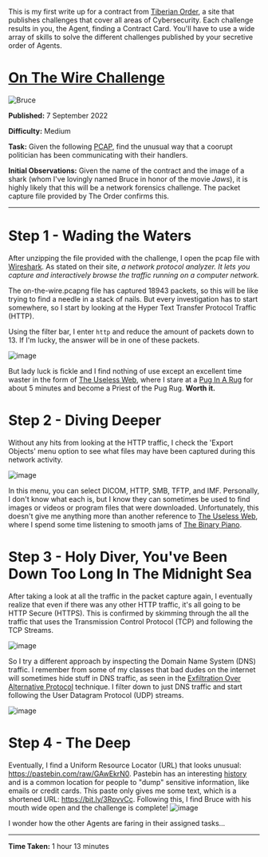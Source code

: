 This is my first write up for a contract from [Tiberian Order](https://tiberianorder.com/), a site that publishes challenges that cover all areas of Cybersecurity.  Each challenge results in you, the Agent, finding a Contract Card.  You'll have to use a wide array of skills to solve the different challenges published by your secretive order of Agents.

# [On The Wire Challenge](https://tiberianorder.com/contracts/on-the-wire/)
![Bruce](https://tiberianorder.com/wp-content/uploads/2022/09/On-the-Wire-758x426.jpg)

**Published:** 7 September 2022

**Difficulty:** Medium

**Task:** Given the following [PCAP](https://tiberianorder.com/wp-content/contracts/items/on-the-wire.zip), find the unusual way that a coorupt politician has been communicating with their handlers.

**Initial Observations:**  Given the name of the contract and the image of a shark (whom I've lovingly named Bruce in honor of the movie *Jaws*), it is highly likely that this will be a network forensics challenge.  The packet capture file provided by The Order confirms this.

---

# Step 1 - Wading the Waters

After unzipping the file provided with the challenge, I open the pcap file with [Wireshark](https://www.wireshark.org/).  As stated on their site, *a network protocol analyzer. It lets you capture and interactively browse the traffic running on a computer network.*

The on-the-wire.pcapng file has captured 18943 packets, so this will be like trying to find a needle in a stack of nails.  But every investigation has to start somewhere, so I start by looking at the Hyper Text Transfer Protocol Traffic (HTTP).

Using the filter bar, I enter `http` and reduce the amount of packets down to 13.  If I'm lucky, the answer will be in one of these packets.

![image](https://user-images.githubusercontent.com/101227395/188992776-7758d04b-2060-4bc5-a3a8-a308f15d37c0.png)

But lady luck is fickle and I find nothing of use except an excellent time waster in the form of [The Useless Web](https://theuselessweb.com), where I stare at a [Pug In A Rug](https://puginarug.com/) for about 5 minutes and become a Priest of the Pug Rug.  **Worth it.**

# Step 2 - Diving Deeper

Without any hits from looking at the HTTP traffic, I check the 'Export Objects' menu option to see what files may have been captured during this network activity. 

![image](https://user-images.githubusercontent.com/101227395/188993740-ac1ed9ec-a677-45ce-a059-879bc03bfb7f.png)

In this menu, you can select DICOM, HTTP, SMB, TFTP, and IMF.  Personally, I don't know what each is, but I know they can sometimes be used to find images or videos or program files that were downloaded.  Unfortunately, this doesn't give me anything more than another reference to [The Useless Web](https://theuselessweb.com), where I spend some time listening to smooth jams of [The Binary Piano](https://binarypiano.com/). 

# Step 3 - Holy Diver, You've Been Down Too Long In The Midnight Sea

After taking a look at all the traffic in the packet capture again, I eventually realize that even if there was any other HTTP traffic, it's all going to be HTTP Secure (HTTPS).  This is confirmed by skimming through the all the traffic that uses the Transmission Control Protocol (TCP) and following the TCP Streams.

![image](https://user-images.githubusercontent.com/101227395/188994880-5fa8f24f-d6cf-4922-88c9-b1849246ec9f.png)

So I try a different approach by inspecting the Domain Name System (DNS) traffic.  I remember from some of my classes that bad dudes on the internet will sometimes hide stuff in DNS traffic, as seen in the [Exfiltration Over Alternative Protocol](https://attack.mitre.org/techniques/T1048/) technique.  I filter down to just DNS traffic and start following the User Datagram Protocol (UDP) streams.

![image](https://user-images.githubusercontent.com/101227395/188995368-27ae3145-2824-485e-a03c-21671d0e85ba.png)

# Step 4 - The Deep

Eventually, I find a Uniform Resource Locator (URL) that looks unusual: https://pastebin.com/raw/GAwEkrN0.  Pastebin has an interesting [history](https://www.zdnet.com/article/pastebin-to-hunt-for-hacker-pastes-anonymous-cries-censorship/) and is a common location for people to "dump" sensitive information, like emails or credit cards.  This paste only gives me some text, which is a shortened URL: https://bit.ly/3RpvvCc.  Following this, I find Bruce with his mouth wide open and the challenge is complete!
![image](https://user-images.githubusercontent.com/101227395/188996441-ce75d55a-dd2a-457e-826a-378ef8ae3a75.png)

I wonder how the other Agents are faring in their assigned tasks...
 
---

**Time Taken:** 1 hour 13 minutes
